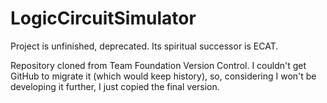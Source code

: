 # LogicCircuitSimulator

Project is unfinished, deprecated. Its spiritual successor is ECAT.

Repository cloned from Team Foundation Version Control.
I couldn't get GitHub to migrate it (which would keep history), so, considering I won't be developing it further, I just
copied the final version.
